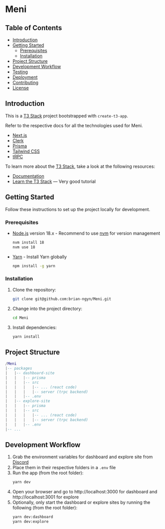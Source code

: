 # Meni

## Table of Contents

- [Introduction](#introduction)
- [Getting Started](#getting-started)
  - [Prerequisites](#prerequisites)
  - [Installation](#installation)
- [Project Structure](#project-structure)
- [Development Workflow](#development-workflow)
- [Testing](#testing)
- [Deployment](#deployment)
- [Contributing](#contributing)
- [License](#license)

## Introduction

This is a [T3 Stack](https://create.t3.gg/) project bootstrapped with `create-t3-app`.

Refer to the respective docs for all the technologies used for Meni.

- [Next.js](https://nextjs.org)
- [Clerk](https://clerk.com/docs)
- [Prisma](https://prisma.io)
- [Tailwind CSS](https://tailwindcss.com)
- [tRPC](https://trpc.io)

To learn more about the [T3 Stack](https://create.t3.gg/), take a look at the following resources:

- [Documentation](https://create.t3.gg/en/introduction)
- [Learn the T3 Stack](https://www.youtube.com/watch?v=YkOSUVzOAA4) — Very good tutorial



## Getting Started

Follow these instructions to set up the project locally for development.

### Prerequisites

- [Node.js](https://nodejs.org/) version 18.x - Recommend to use [nvm](https://github.com/nvm-sh/nvm) for version management
    ```bash
    nvm install 18
    nvm use 18
    ```
- [Yarn](https://github.com/yarnpkg/yarn) - Install Yarn globally
    ```bash
    npm install -g yarn
    ```

### Installation

1. Clone the repository:
    ```bash
    git clone git@github.com:brian-ngyn/Meni.git
    ```
2. Change into the project directory:
    ```bash
    cd Meni
    ```
3. Install dependencies:
    ```bash
    yarn install
    ```

## Project Structure

```lua
/Meni
|-- packages
|   |-- dashboard-site
|   |   |-- prisma
|   |   |-- src
|   |   |   |-- ... (react code)
|   |   |   |-- server (trpc backend)
|   |   |-- .env
|   |-- explore-site
|   |   |-- prisma
|   |   |-- src
|   |   |   |-- ... (react code)
|   |   |   |-- server (trpc backend)
|   |   |-- .env
|-- ...
```

## Development Workflow
1. Grab the environment variables for dashboard and explore site from [Discord](https://discord.com/channels/1062460895164383252/1070818506502844508)
2. Place them in their respective folders in a ```.env``` file
3. Run the app (from the root folder):
    ```bash
    yarn dev
    ```
4. Open your browser and go to http://localhost:3000 for dashboard and  http://localhost:3001 for explore
5. Optionally, only start the dashboard or explore sites by running the following (from the root folder):
    ```bash
    yarn dev:dashboard
    yarn dev:explore
    ```
